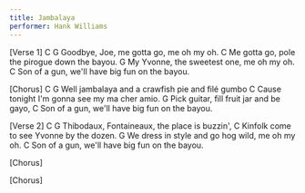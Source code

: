```yaml
---
title: Jambalaya
performer: Hank Williams
---
```



[Verse 1]
C                                  G
Goodbye, Joe, me gotta go, me oh my oh.
                                       C
Me gotta go, pole the pirogue down the bayou.
                                  G
My Yvonne, the sweetest one, me oh my oh.
                                        C
Son of a gun, we'll have big fun on the bayou.

[Chorus]
C                                           G
Well jambalaya and a crawfish pie and filé gumbo
                                      C
Cause tonight I'm gonna see my ma cher amio.
                                    G
Pick guitar, fill fruit jar and be gayo,
                                        C
Son of a gun, we'll have big fun on the bayou.

[Verse 2]
C                                    G
Thibodaux, Fontaineaux, the place is buzzin',
                                  C
Kinfolk come to see Yvonne by the dozen.
                                         G
We dress in style and go hog wild, me oh my oh.
                                        C
Son of a gun, we'll have big fun on the bayou.

[Chorus]


[Chorus]

